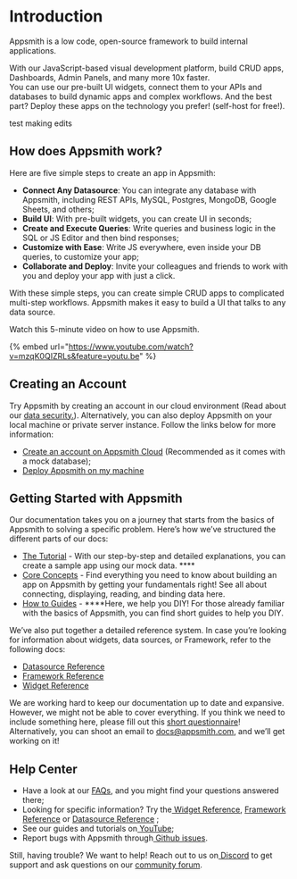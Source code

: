 # Introduction

Appsmith is a low code, open-source framework to build internal applications.

With our JavaScript-based visual development platform, build CRUD apps, Dashboards, Admin Panels, and many more 10x faster.\
You can use our pre-built UI widgets, connect them to your APIs and databases to build dynamic apps and complex workflows. And the best part? Deploy these apps on the technology you prefer! (self-host for free!).

test making edits

## How does Appsmith work?

Here are five simple steps to create an app in Appsmith:

* **Connect Any Datasource**: You can integrate any database with Appsmith, including REST APIs, MySQL, Postgres, MongoDB, Google Sheets, and others;
* **Build UI**: With pre-built widgets, you can create UI in seconds;
* **Create and Execute Queries**: Write queries and business logic in the SQL or JS Editor and then bind responses;
* **Customize with Ease**: Write JS everywhere, even inside your DB queries, to customize your app;
* **Collaborate and Deploy**: Invite your colleagues and friends to work with you and deploy your app with just a click.

With these simple steps, you can create simple CRUD apps to complicated multi-step workflows. Appsmith makes it easy to build a UI that talks to any data source.

Watch this 5-minute video on how to use Appsmith.

{% embed url="https://www.youtube.com/watch?v=mzqK0QIZRLs&feature=youtu.be" %}

## Creating an Account

Try Appsmith by creating an account in our cloud environment (Read about our [data security.](faq.md#what-type-of-data-security-does-appsmith-provide)). Alternatively, you can also deploy Appsmith on your local machine or private server instance. Follow the links below for more information:

* [Create an account on Appsmith Cloud](https://app.appsmith.com) (Recommended as it comes with a mock database);
* [Deploy Appsmith on my machine](setup/)

## Getting Started with Appsmith

Our documentation takes you on a journey that starts from the basics of Appsmith to solving a specific problem. Here’s how we’ve structured the different parts of our docs:

* [The Tutorial](tutorials/) - With our step-by-step and detailed explanations, you can create a sample app using our mock data. \*\*\*\*
* [Core Concepts](core-concepts/connecting-to-data-sources/) - Find everything you need to know about building an app on Appsmith by getting your fundamentals right! See all about connecting, displaying, reading, and binding data here.
* [How to Guides](how-to-guides/) - \*\*\*\*Here, we help you DIY! For those already familiar with the basics of Appsmith, you can find short guides to help you DIY.

We’ve also put together a detailed reference system. In case you’re looking for information about widgets, data sources, or Framework, refer to the following docs:

* [Datasource Reference](core-concepts/connecting-to-data-sources/connecting-to-databases.md#supported-databases)
* [Framework Reference](core-concepts/writing-code/appsmith-framework.md)
* [Widget Reference](core-concepts/displaying-data-read/#widgets)

We are working hard to keep our documentation up to date and expansive. However, we might not be able to cover everything. If you think we need to include something here, please fill out this [short questionnaire](https://e1fms9m33tg.typeform.com/to/fRiiqHPt)! Alternatively, you can shoot an email to [docs@appsmith.com](mailto:docs@appsmith.com), and we’ll get working on it!

## Help Center

* Have a look at our [FAQs](https://docs.appsmith.com/faq), and you might find your questions answered there;
* Looking for specific information? Try the[ Widget Reference](https://docs.appsmith.com/widget-reference), [Framework Reference](https://docs.appsmith.com/function-reference) or [Datasource Reference](https://docs.appsmith.com/core-concepts/connecting-to-data-sources/connecting-to-databases#supported-databases) ;
* See our guides and tutorials on[ YouTube](https://www.youtube.com/appsmith);
* Report bugs with Appsmith through[ Github issues](https://github.com/appsmithorg/appsmith/issues).

Still, having trouble? We want to help! Reach out to us on[ Discord](https://discord.com/invite/rBTTVJp) to get support and ask questions on our [community forum](https://community.appsmith.com).
